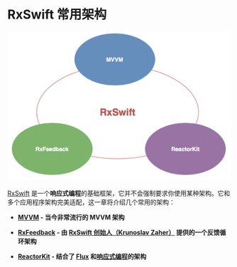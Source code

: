 # RxSwift 常用架构

![](/assets/Architecture/Architecture.png)

[RxSwift] 是一个**响应式编程**的基础框架，它并不会强制要求你使用某种架构。它和多个应用程序架构完美适配，这一章将介绍几个常用的架构：

* **[MVVM](architecture/mvvm.md) - 当今非常流行的 MVVM 架构**

* **[RxFeedback](architecture/rxfeedback.md) - 由 [RxSwift 创始人（Krunoslav Zaher）] 提供的一个反馈循环架构**

* **[ReactorKit](architecture/reactorkit.md) - 结合了 [Flux] 和[响应式编程]的架构**


[RxSwift]:https://github.com/ReactiveX/RxSwift
[RxSwift 创始人（Krunoslav Zaher）]:https://github.com/kzaher
[Flux]:https://facebook.github.io/flux/
[响应式编程]:https://zh.wikipedia.org/wiki/响应式编程

